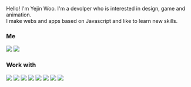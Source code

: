 Hello! I'm Yejin Woo. I'm a devolper who is interested in design, game and animation.  
I make webs and apps based on Javascript and like to learn new skills.


### Me
<a href="https://yj-woo.tistory.com"><img src="https://img.shields.io/badge/blog-E34F26?style=flat-square&logo=tistory&logoColor=white&link=https://yj-woo.tistory.com"/></a>
<a href="mailto:﻿yejinwoo.me@gmail.com"><img src="https://img.shields.io/badge/yejinwoo.me@gmail.com-EA4335?style=flat-square&logo=Gmail&logoColor=white&link=yejinwoo.me@gmail.com"/></a>

### Work with
<img src="https://img.shields.io/badge/HTML5-E34F26?style=flat-square&logo=HTML5&logoColor=white"/> <img src="https://img.shields.io/badge/CSS3-1572B6?style=flat-square&logo=CSS3&logoColor=white"/> <img src="https://img.shields.io/badge/JavaScript-F7DF1E?style=flat-square&logo=JavaScript&logoColor=white"/> <img src="https://img.shields.io/badge/TypeScript-3178C6?style=flat-square&logo=TypeScript&logoColor=white"/> <img src="https://img.shields.io/badge/React-61DAFB?style=flat-square&logo=React&logoColor=white"/> <img src="https://img.shields.io/badge/Node.js-339933?style=flat-square&logo=Node.js&logoColor=white"/> 
<img src="https://img.shields.io/badge/git-F05032?style=flat-square&logo=git&logoColor=white"/> <img src="https://img.shields.io/badge/figma-9C56F6?style=flat-square&logo=figma&logoColor=white"/>
